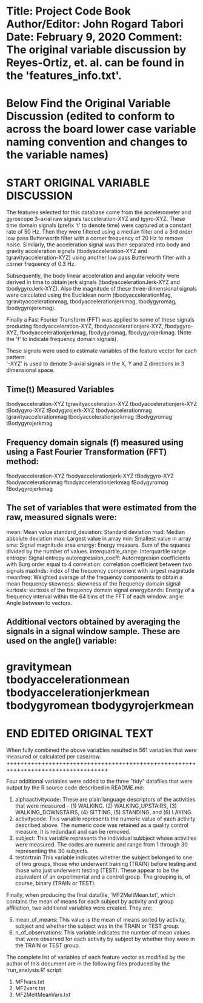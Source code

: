 Title:		Project Code Book
Author/Editor:	John Rogard Tabori
Date:		February 9, 2020
Comment:	The original variable discussion by Reyes-Ortiz, et. al. can be found in the 'features_info.txt'.
============================

Below Find the Original Variable Discussion (edited to conform to across the board lower case variable naming convention and changes to the variable names)
================================
START ORIGINAL VARIABLE DISCUSSION
================================
The features selected for this database come from the accelerometer and gyroscope 3-axial raw signals tacceleration-XYZ and tgyro-XYZ. These time domain signals (prefix 't' to denote time) were captured at a constant rate of 50 Hz. Then they were filtered using a median filter and a 3rd order low pass Butterworth filter with a corner frequency of 20 Hz to remove noise. Similarly, the acceleration signal was then separated into body and gravity acceleration signals (tbodyacceleration-XYZ and tgravityacceleration-XYZ) using another low pass Butterworth filter with a corner frequency of 0.3 Hz. 

Subsequently, the body linear acceleration and angular velocity were derived in time to obtain jerk signals (tbodyaccelerationJerk-XYZ and tbodygyroJerk-XYZ). Also the magnitude of these three-dimensional signals were calculated using the Euclidean norm (tbodyaccelerationMag, tgravityaccelerationmag, tbodyaccelerationjerkmag, tbodygyromag, tbodygyrojerkmag). 

Finally a Fast Fourier Transform (FFT) was applied to some of these signals producing fbodyacceleration-XYZ, fbodyaccelerationjerk-XYZ, fbodygyro-XYZ, fbodyaccelerationjerkmag, fbodygyromag, fbodygyrojerkmag. (Note the 'f' to indicate frequency domain signals). 

These signals were used to estimate variables of the feature vector for each pattern:  
'-XYZ' is used to denote 3-axial signals in the X, Y and Z directions in 3 dimensional space.

Time(t) Measured Variables
------------------------------------
tbodyacceleration-XYZ
tgravityacceleration-XYZ
tbodyaccelerationjerk-XYZ
tBodygyro-XYZ
tBodygyrojerk-XYZ
tbodyaccelerationmag
tgravityaccelerationmag
tbodyaccelerationjerkmag
tBodygyromag
tBodygyrojerkmag

Frequency domain signals (f) measured using using a Fast Fourier Transformation (FFT) method:
--------------------------------------------------------------------------------------------------------------------------------
fbodyacceleration-XYZ
fbodyaccelerationjerk-XYZ
fBodygyro-XYZ
fbodyaccelerationmag
fbodyaccelerationjerkmag
fBodygyromag
fBodygyrojerkmag

The set of variables that were estimated from the raw, measured signals were: 
-------------------------------------------------------------------------------------------------------
mean: Mean value
standard_deviation: Standard deviation
mad: Median absolute deviation 
max: Largest value in array
min: Smallest value in array
sma: Signal magnitude area
energy: Energy measure. Sum of the squares divided by the number of values. 
interquartile_range: Interquartile range 
entropy: Signal entropy
autoregression_coeff: Autorregresion coefficients with Burg order equal to 4
correlation: correlation coefficient between two signals
maxInds: index of the frequency component with largest magnitude
meanfreq: Weighted average of the frequency components to obtain a mean frequency
skewness: skewness of the frequency domain signal 
kurtosis: kurtosis of the frequency domain signal 
energybands: Energy of a frequency interval within the 64 bins of the FFT of each window.
angle: Angle between to vectors.

Additional vectors obtained by averaging the signals in a signal window sample. These are used on the angle() variable:
--------------------------------------------------------------------------------------------------------------------------------------------------------------
gravitymean
tbodyaccelerationmean
tbodyaccelerationjerkmean
tbodygyromean
tbodygyrojerkmean
=======================
END EDITED ORIGINAL TEXT
=======================
When fully combined the above variables resulted in 561 variables that were measured or calculated per case/row.
+++++++++++++++++++++++++++++++++++++++++++++++++++++++++++++++++++++++++++++++++++

Four additional variables were added to the three "tidy" datafiles that were output by the R source code described in README.md:

1.	alphaactivitycode:  These are plain language descriptors of the activities that were measured - (1) WALKING. (2) WALKING_UPSTAIRS, (3) WALKING_DOWNSTAIRS, (4) SITTING, (5) STANDING, 
			and (6) LAYING.
2.	activitycode:	This variable represents the numeric value of each activity described above.  The numeric code was retained as a quality control measure. It is redundant and can be removed.
3.	subject:		This variable represents the individual subbject whose activities were measured. The codes are numeric and range from 1 through 30 representing the 30 subjects.
4.	testortrain	This variable indicates whether the subject belonged to one of two groups, those who underwent training (TRAIN) before testing and those who just underwent testing (TEST).
			These appear to be the equivalent of an experimental and a control group.  The grouping is, of course, binary (TRAIN or 	TEST).

Finally, when producing the final datafile, 'MF2MeltMean.txt', which contains the mean of means for each subject by activity and group affiliation, two additional variables were created.  They are:

5.	mean_of_means:	This value is the mean of means sorted by activity, subject and whether the subject was in the TRAIN or TEST group.
6.	n_of_observations:	This variable indicates the number of mean values that were observed for each activity by subject by whether they were in the TRAIN or TEST group.

The complete list of variables of each feature vector as modified by the author of this document are in the following files produced by the 'run_analysis.R' script:

1.	MF1vars.txt
2.	MF2vars.txt
3.	MF2MeltMeanVars.txt
